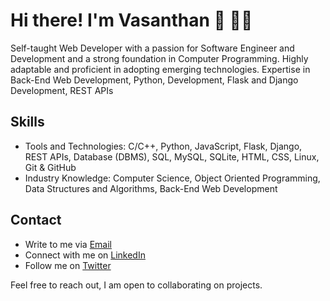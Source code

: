 # Hi there! I'm Vasanthan 👋 🧑‍💻

Self-taught Web Developer with a passion for Software Engineer and Development and a strong foundation in Computer Programming. Highly adaptable and proficient in adopting emerging technologies. Expertise in Back-End Web Development, Python, Development, Flask and Django Development, REST APIs


## Skills

- Tools and Technologies: C/C++, Python, JavaScript, Flask, Django, REST APIs, Database (DBMS), SQL, MySQL, SQLite, HTML, CSS, Linux, Git & GitHub
- Industry Knowledge: Computer Science, Object Oriented Programming, Data Structures and Algorithms, Back-End Web Development



## Contact 

- Write to me via <a href = "vasanthanbdev@gmail.com">Email</a>
- Connect with me on <a href = "https://www.linkedin.com/in/vasanthanbdev">LinkedIn</a>
- Follow me on <a href = "https://www.twitter.com/vasanthandev">Twitter</a> 

Feel free to reach out, I am open to collaborating on projects.
